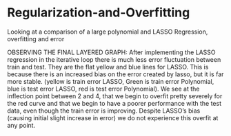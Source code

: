 # Regularization-and-Overfitting
Looking at a comparison of a large polynomial and LASSO Regression, overfitting and error

OBSERVING THE FINAL LAYERED GRAPH:
After implementing the LASSO regression in the iterative loop there is much less error fluctuation between train and test. They are the flat yellow and blue lines for LASSO. This is because there is an increased bias on the error created by lasso, but it is far more stable. (yellow is train error LASSO, Green is train error Polynomial, blue is test error LASSO, red is test error Polynomial). We see at the inflection point between 2 and 4, that we begin to overfit pretty severely for the red curve and that we begin to have a poorer performance with the test data, even though the train error is improving. Despite LASSO’s bias (causing initial slight increase in error) we do not experience this overfit at any point. 
